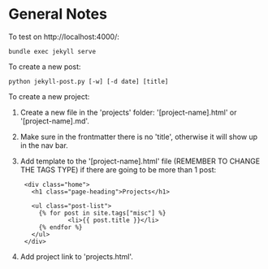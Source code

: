 General Notes
=============

To test on http://localhost:4000/:

	bundle exec jekyll serve


To create a new post:

	python jekyll-post.py [-w] [-d date] [title]

To create a new project:

1. Create a new file in the 'projects' folder: '[project-name].html' or '[project-name].md'.

2. Make sure in the frontmatter there is no 'title', otherwise it will show up in the nav bar.

3. Add template to the '[project-name].html' file (REMEMBER TO CHANGE THE TAGS TYPE) if there are going to be more than 1 post:
	
		<div class="home">
		  <h1 class="page-heading">Projects</h1>

		  <ul class="post-list">
		    {% for post in site.tags["misc"] %}
		            <li>{{ post.title }}</li>
		    {% endfor %}
		  </ul>
		</div>


4. Add project link to 'projects.html'.